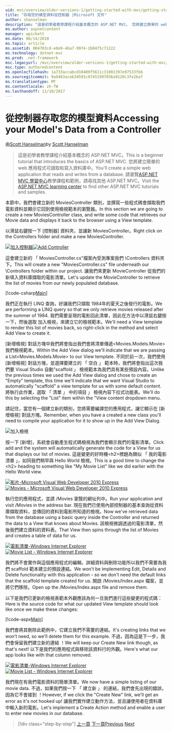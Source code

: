 ```yaml
---
uid: mvc/overview/older-versions-1/getting-started-with-mvc/getting-started-with-mvc-part5
title: "存取您的模型資料從控制器 |Microsoft 文件"
author: shanselman
description: "這是初學者教學課程介紹基本概念的 ASP.NET MVC。 您將建立簡單的 web 應用程式可讀取和寫入資料庫中。"
ms.author: aspnetcontent
manager: wpickett
ms.date: 08/14/2010
ms.topic: article
ms.assetid: 004703cd-e0e9-4ba7-9974-1b0475c71222
ms.technology: dotnet-mvc
ms.prod: .net-framework
msc.legacyurl: /mvc/overview/older-versions-1/getting-started-with-mvc/getting-started-with-mvc-part5
msc.type: authoredcontent
ms.openlocfilehash: 1a733accabcd10409f5611c31001397e97533fb6
ms.sourcegitcommit: 9a9483aceb34591c97451997036a9120c3fe2baf
ms.translationtype: MT
ms.contentlocale: zh-TW
ms.lasthandoff: 11/10/2017
---
```

<a name="accessing-your-models-data-from-a-controller"></a><span data-ttu-id="61040-104">從控制器存取您的模型資料</span><span class="sxs-lookup"><span data-stu-id="61040-104">Accessing your Model's Data from a Controller</span></span>
====================
<span data-ttu-id="61040-105">由[Scott Hanselman](https://github.com/shanselman)</span><span class="sxs-lookup"><span data-stu-id="61040-105">by [Scott Hanselman](https://github.com/shanselman)</span></span>

> <span data-ttu-id="61040-106">這是初學者教學課程介紹基本概念的 ASP.NET MVC。</span><span class="sxs-lookup"><span data-stu-id="61040-106">This is a beginner tutorial that introduces the basics of ASP.NET MVC.</span></span> <span data-ttu-id="61040-107">您將建立簡單的 web 應用程式可讀取和寫入資料庫中。</span><span class="sxs-lookup"><span data-stu-id="61040-107">You'll create a simple web application that reads and writes from a database.</span></span> <span data-ttu-id="61040-108">請瀏覽[ASP.NET MVC 學習中心](../../../index.md)教學課程和範例，請尋找其他 ASP.NET MVC。</span><span class="sxs-lookup"><span data-stu-id="61040-108">Visit the [ASP.NET MVC learning center](../../../index.md) to find other ASP.NET MVC tutorials and samples.</span></span>


<span data-ttu-id="61040-109">本節中，我們會建立新的 MoviesController 類別，並撰寫一些程式碼會擷取我們電影資料並顯示它回到使用檢視範本的瀏覽器。</span><span class="sxs-lookup"><span data-stu-id="61040-109">In this section we are going to create a new MoviesController class, and write some code that retrieves our Movie data and displays it back to the browser using a View template.</span></span>

<span data-ttu-id="61040-110">以滑鼠右鍵按一下 [控制器] 資料夾，並讓新 MoviesController。</span><span class="sxs-lookup"><span data-stu-id="61040-110">Right click on the Controllers folder and make a new MoviesController.</span></span>

<span data-ttu-id="61040-111">[![加入控制器](getting-started-with-mvc-part5/_static/image2.png)](getting-started-with-mvc-part5/_static/image1.png)</span><span class="sxs-lookup"><span data-stu-id="61040-111">[![Add Controller](getting-started-with-mvc-part5/_static/image2.png)](getting-started-with-mvc-part5/_static/image1.png)</span></span>

<span data-ttu-id="61040-112">這會建立新的 「 MoviesController.cs"檔案內受測專案我們 \Controllers 資料夾下。</span><span class="sxs-lookup"><span data-stu-id="61040-112">This will create a new "MoviesController.cs" file underneath our \Controllers folder within our project.</span></span> <span data-ttu-id="61040-113">讓我們來更新 MovieController 從我們的新填入資料庫擷取的電影清單。</span><span class="sxs-lookup"><span data-stu-id="61040-113">Let's update the MovieController to retrieve the list of movies from our newly populated database.</span></span>

[!code-csharp[Main](getting-started-with-mvc-part5/samples/sample1.cs)]

<span data-ttu-id="61040-114">我們正在執行 LINQ 查詢，好讓我們只擷取 1984年的夏天之後發行的電影。</span><span class="sxs-lookup"><span data-stu-id="61040-114">We are performing a LINQ query so that we only retrieve movies released after the summer of 1984.</span></span> <span data-ttu-id="61040-115">我們需要呈現的電影回此清單，因此在方法中以滑鼠右鍵按一下，然後選取 加入檢視，來建立它的檢視範本。</span><span class="sxs-lookup"><span data-stu-id="61040-115">We'll need a View template to render this list of movies back, so right-click in the method and select Add View to create it.</span></span>

<span data-ttu-id="61040-116">[新增檢視] 對話方塊中我們將會指出我們會將清單傳遞&lt;Movies.Models.Movie&gt;我們檢視範本。</span><span class="sxs-lookup"><span data-stu-id="61040-116">Within the Add View dialog we'll indicate that we are passing a List&lt;Movies.Models.Movie&gt; to our View template.</span></span> <span data-ttu-id="61040-117">不同於前一次，我們使用 [新增檢視] 對話方塊，並選擇要建立的 「 空白 」 範本時，我們將會指出這次我們要 Visual Studio 自動"scaffold 」 檢視範本為我們具有某些預設內容。</span><span class="sxs-lookup"><span data-stu-id="61040-117">Unlike the previous times we used the Add View dialog and chose to create an "Empty" template, this time we'll indicate that we want Visual Studio to automatically "scaffold" a view template for us with some default content.</span></span> <span data-ttu-id="61040-118">將執行此作業，選取 「 清單 」 中的項目 」 檢視內容下拉式功能表。</span><span class="sxs-lookup"><span data-stu-id="61040-118">We'll do this by selecting the "List" item within the "View content dropdown menu.</span></span>

<span data-ttu-id="61040-119">請記住，當您有一個建立新的類別，您將需要編譯您的應用程式，讓它顯示在 [新增檢視] 對話方塊。</span><span class="sxs-lookup"><span data-stu-id="61040-119">Remember, when you have a created a new class you'll need to compile your application for it to show up in the Add View Dialog.</span></span>

![加入檢視](getting-started-with-mvc-part5/_static/image3.png)

<span data-ttu-id="61040-121">按一下 [新增]，系統會自動產生程式碼檢視為我們會顯示我們的電影清單。</span><span class="sxs-lookup"><span data-stu-id="61040-121">Click add and the system will automatically generate the code for a View for us that displays our list of movies.</span></span> <span data-ttu-id="61040-122">這是變更的好時機&lt;h2&gt;標題為類似 「 我的電影清單 」，如同我們稍早與 Hello World 檢視。</span><span class="sxs-lookup"><span data-stu-id="61040-122">This is a good time to change the &lt;h2&gt; heading to something like "My Movie List" like we did earlier with the Hello World view.</span></span>

<span data-ttu-id="61040-123">[![影片-Microsoft Visual Web Developer 2010 Express](getting-started-with-mvc-part5/_static/image5.png)](getting-started-with-mvc-part5/_static/image4.png)</span><span class="sxs-lookup"><span data-stu-id="61040-123">[![Movies - Microsoft Visual Web Developer 2010 Express](getting-started-with-mvc-part5/_static/image5.png)](getting-started-with-mvc-part5/_static/image4.png)</span></span>

<span data-ttu-id="61040-124">執行您的應用程式，並請 /Movies 瀏覽的網址列中。</span><span class="sxs-lookup"><span data-stu-id="61040-124">Run your application and visit /Movies in the address bar.</span></span> <span data-ttu-id="61040-125">現在我們已使用內部控制器的基本查詢從資料庫擷取資料，並傳回的資料到電影所知道的檢視。</span><span class="sxs-lookup"><span data-stu-id="61040-125">Now we've retrieved data from the database using a basic query inside the Controller and returned the data to a View that knows about Movies.</span></span> <span data-ttu-id="61040-126">該檢視微調透過的電影清單，然後我們建立資料的資料表。</span><span class="sxs-lookup"><span data-stu-id="61040-126">That View then spins through the list of Movies and creates a table of data for us.</span></span>

<span data-ttu-id="61040-127">[![電影清單-Windows Internet Explorer](getting-started-with-mvc-part5/_static/image7.png)](getting-started-with-mvc-part5/_static/image6.png)</span><span class="sxs-lookup"><span data-stu-id="61040-127">[![Movie List - Windows Internet Explorer](getting-started-with-mvc-part5/_static/image7.png)](getting-started-with-mvc-part5/_static/image6.png)</span></span>

<span data-ttu-id="61040-128">我們將不會實作與這個應用程式的編輯，詳細資料與刪除功能所以我們不需要為我們 scaffold 範本建立的預設連結。</span><span class="sxs-lookup"><span data-stu-id="61040-128">We won't be implementing Edit, Details and Delete functionality with this application - so we don't need the default links that the scaffold template created for us.</span></span> <span data-ttu-id="61040-129">開啟 /Movies/Index.aspx 檔案，並將它們移除。</span><span class="sxs-lookup"><span data-stu-id="61040-129">Open up the /Movies/Index.aspx file and remove them.</span></span>

<span data-ttu-id="61040-130">以下是我們已更新的檢視表範本外觀應該為何一旦我們進行這些變更的程式碼：</span><span class="sxs-lookup"><span data-stu-id="61040-130">Here is the source code for what our updated View template should look like once we make these changes:</span></span>

[!code-aspx[Main](getting-started-with-mvc-part5/samples/sample2.aspx)]

<span data-ttu-id="61040-131">我們會將其刪除此範例中，它建立我們不需要的連結。</span><span class="sxs-lookup"><span data-stu-id="61040-131">It's creating links that we won't need, so we'll delete them for this example.</span></span> <span data-ttu-id="61040-132">不過，因為這是下一步，我們會保留我們建立新的連結 ！</span><span class="sxs-lookup"><span data-stu-id="61040-132">We will keep our Create New link though, as that's next!</span></span> <span data-ttu-id="61040-133">以下是我們的應用程式與移除該資料行的外觀。</span><span class="sxs-lookup"><span data-stu-id="61040-133">Here's what our app looks like with that column removed.</span></span>

<span data-ttu-id="61040-134">[![電影清單-Windows Internet Explorer](getting-started-with-mvc-part5/_static/image9.png)](getting-started-with-mvc-part5/_static/image8.png)</span><span class="sxs-lookup"><span data-stu-id="61040-134">[![Movie List - Windows Internet Explorer](getting-started-with-mvc-part5/_static/image9.png)](getting-started-with-mvc-part5/_static/image8.png)</span></span>

<span data-ttu-id="61040-135">我們現在有我們電影資料的簡單清單。</span><span class="sxs-lookup"><span data-stu-id="61040-135">We now have a simple listing of our movie data.</span></span> <span data-ttu-id="61040-136">不過，如果我們按一下 「 建立新 」 的連結，我們會先出現的錯誤，因為它不會接到 ！</span><span class="sxs-lookup"><span data-stu-id="61040-136">However, if we click the "Create New" link, we'll get an error as it's not hooked up!</span></span> <span data-ttu-id="61040-137">讓我們實作建立動作方法，並且讓使用者在資料庫中輸入新的電影。</span><span class="sxs-lookup"><span data-stu-id="61040-137">Let's implement a Create Action method and enable a user to enter new movies in our database.</span></span>

>[!div class="step-by-step"]
<span data-ttu-id="61040-138">[上一頁](getting-started-with-mvc-part4.md)
[下一頁](getting-started-with-mvc-part6.md)</span><span class="sxs-lookup"><span data-stu-id="61040-138">[Previous](getting-started-with-mvc-part4.md)
[Next](getting-started-with-mvc-part6.md)</span></span>
